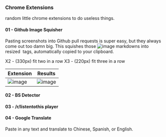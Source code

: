 ### Chrome Extensions

random little chrome extensions to do useless things.

#### 01 - Github Image Squisher

Pasting screenshots into Github pull requests is super easy, but they always come out too damn big. This squishes those ![image](github-image-url.png) markdowns into resized <image> tags, automatically copied to your clipboard.

X2 - (330px) fit two in a row
X3 - (220px) fit three in a row

Extension | Results
--- | ---
![image](https://user-images.githubusercontent.com/7489058/33798667-d569a236-dcea-11e7-9a33-9ac6fe066124.png) | ![image](https://user-images.githubusercontent.com/7489058/33798703-700e6420-dceb-11e7-827e-c6bcb9d36218.png)


#### 02 - BS Detector


#### 03 - /r/listentothis player



#### 04 - Google Translate

Paste in any text and translate to Chinese, Spanish, or English.